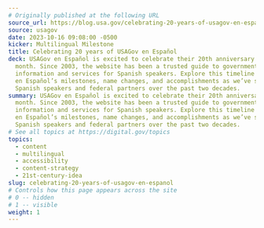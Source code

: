 ```yaml
---
# Originally published at the following URL
source_url: https://blog.usa.gov/celebrating-20-years-of-usagov-en-espa%C3%B1ol
source: usagov
date: 2023-10-16 09:08:00 -0500
kicker: Multilingual Milestone
title: Celebrating 20 years of USAGov en Español
deck: USAGov en Español is excited to celebrate their 20th anniversary this
  month. Since 2003, the website has been a trusted guide to government
  information and services for Spanish speakers. Explore this timeline of USAGov
  en Español’s milestones, name changes, and accomplishments as we’ve served
  Spanish speakers and federal partners over the past two decades.
summary: USAGov en Español is excited to celebrate their 20th anniversary this
  month. Since 2003, the website has been a trusted guide to government
  information and services for Spanish speakers. Explore this timeline of USAGov
  en Español’s milestones, name changes, and accomplishments as we’ve served
  Spanish speakers and federal partners over the past two decades.
# See all topics at https://digital.gov/topics
topics:
  - content
  - multilingual
  - accessibility
  - content-strategy
  - 21st-century-idea
slug: celebrating-20-years-of-usagov-en-espanol
# Controls how this page appears across the site
# 0 -- hidden
# 1 -- visible
weight: 1
---
```

